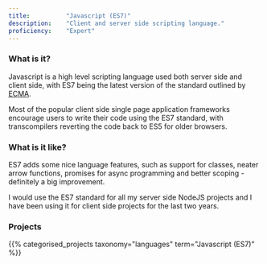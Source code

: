 ```yaml
---
title: 			"Javascript (ES7)"
description: 	"Client and server side scripting language."
proficiency:	"Expert"
---
```


### What is it?
Javascript is a high level scripting language used both server side and client side, with ES7 being the latest version of the standard outlined by [ECMA](https://www.ecma-international.org/memento/TC39.htm).

Most of the popular client side single page application frameworks encourage users to write their code using the ES7 standard, with transcompilers reverting the code back to ES5 for older browsers.

### What is it like?
ES7 adds some nice language features, such as support for classes, neater arrow functions, promises for async programming and better scoping - definitely a big improvement.

I would use the ES7 standard for all my server side NodeJS projects and I have been using it for client side projects for the last two years.

### Projects
{{% categorised_projects taxonomy="languages" term="Javascript (ES7)" %}}
